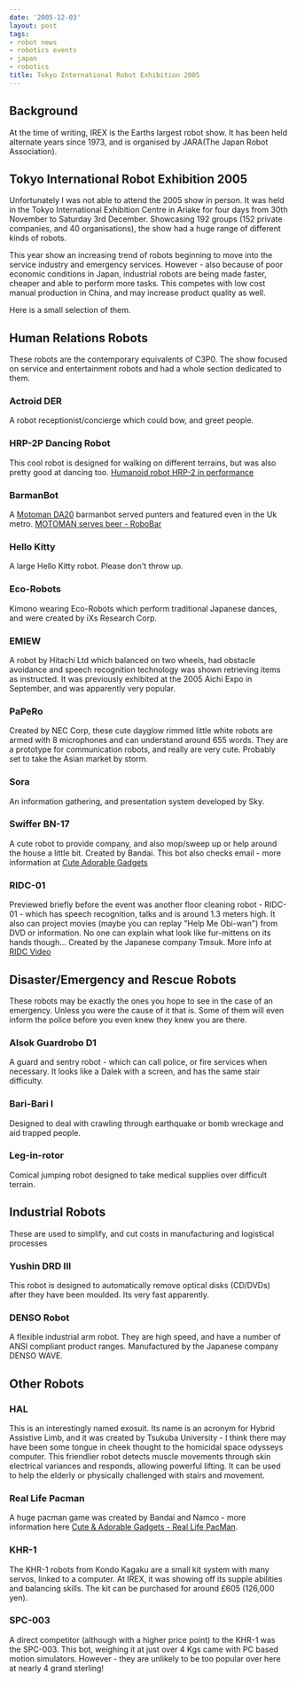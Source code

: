 ```yaml
---
date: '2005-12-03'
layout: post
tags:
- robot news
- robotics events
- japan
- robotics
title: Tokyo International Robot Exhibition 2005
---
```

## Background

At the time of writing, IREX is the Earths largest robot show. It has been held alternate years since 1973, and is organised by JARA(The Japan Robot Association).

## Tokyo International Robot Exhibition 2005

Unfortunately I was not able to attend the 2005 show in person. It was held in the Tokyo International Exhibition Centre in Ariake for four days from 30th November to Saturday 3rd December. Showcasing 192 groups (152 private companies, and 40 organisations), the show had a huge range of different kinds of robots.

This year show an increasing trend of robots beginning to move into the service industry and emergency services. However - also because of poor economic conditions in Japan, industrial robots are being made faster, cheaper and able to perform more tasks. This competes with low cost manual production in China, and may increase product quality as well.

Here is a small selection of them.

## Human Relations Robots

These robots are the contemporary equivalents of C3P0. The show focused on service and entertainment robots and had a whole section dedicated to them.

### Actroid DER

A robot receptionist/concierge which could bow, and greet people.

### HRP-2P Dancing Robot

This cool robot is designed for walking on different terrains, but was also pretty good at dancing too. [Humanoid robot HRP-2 in performance
](<https://www.researchgate.net/figure/Humanoid-robot-HRP-2-in-performance-The-robot-mimics-the-human-dancers-movements-within_fig3_232628535>
)

### BarmanBot

A [Motoman DA20](https://www.robots.com/robots/motoman-da20) barmanbot served punters and featured even in the Uk metro. [MOTOMAN serves beer - RoboBar](https://www.youtube.com/watch?v=uxmbmplqCSk)

### Hello Kitty

A large Hello Kitty robot. Please don't throw up.

### Eco-Robots

Kimono wearing Eco-Robots which perform traditional Japanese dances, and were created by iXs Research Corp.

### EMIEW

A robot by Hitachi Ltd which balanced on two wheels, had obstacle avoidance and speech recognition technology was shown retrieving items as instructed. It was previously exhibited at the 2005 Aichi Expo in September, and was apparently very popular.

### PaPeRo

Created by NEC Corp, these cute dayglow rimmed little white robots are armed with 8 microphones and can understand around 655 words. They are a prototype for communication robots, and really are very cute. Probably set to take the Asian market by storm.

### Sora

An information gathering, and presentation system developed by Sky.

### Swiffer BN-17

A cute robot to provide company, and also mop/sweep up or help around the house a little bit. Created by Bandai. This bot also checks email - more information at [Cute Adorable Gadgets](https://neuraldump.net/2005/12/the-bandai-bn-17-swiffer-robot/)

### RIDC-01

Previewed briefly before the event was another floor cleaning robot - RIDC-01 - which has speech recognition, talks and is around 1.3 meters high. It also can project movies (maybe you can replay "Help Me Obi-wan") from DVD or information. No one can explain what look like fur-mittens on its hands though... Created by the Japanese company Tmsuk. More info at [RIDC Video](https://www.youtube.com/watch?v=kK60UwPNYzU)

## Disaster/Emergency and Rescue Robots

These robots may be exactly the ones you hope to see in the case of an emergency. Unless you were the cause of it that is. Some of them will even inform the police before you even knew they knew you are there.

### Alsok Guardrobo D1

A guard and sentry robot - which can call police, or fire services when necessary. It looks like a Dalek with a screen, and has the same stair difficulty.

### Bari-Bari I

Designed to deal with crawling through earthquake or bomb wreckage and aid trapped people.

### Leg-in-rotor

Comical jumping robot designed to take medical supplies over difficult terrain.

## Industrial Robots

These are used to simplify, and cut costs in manufacturing and logistical processes

### Yushin DRD III

This robot is designed to automatically remove optical disks (CD/DVDs) after they have been moulded. Its very fast apparently.

### DENSO Robot

A flexible industrial arm robot. They are high speed, and have a number of ANSI compliant product ranges. Manufactured by the Japanese company DENSO WAVE.

## Other Robots

### HAL

This is an interestingly named exosuit. Its name is an acronym for Hybrid Assistive Limb, and it was created by Tsukuba University - I think there may have been some tongue in cheek thought to the homicidal space odysseys computer. This friendlier robot detects muscle movements through skin electrical variances and responds, allowing powerful lifting. It can be used to help the elderly or physically challenged with stairs and movement.

### Real Life Pacman

A huge pacman game was created by Bandai and Namco - more information here <a href="https://www.youtube.com/watch?v=IxoLTgI0_F4/">Cute &amp; Adorable Gadgets - Real Life PacMan</a>.

### KHR-1

The KHR-1 robots from Kondo Kagaku are a small kit system with many servos, linked to a computer. At IREX, it was showing off its supple abilities and balancing skills. The kit can be purchased for around £605 (126,000 yen).

### SPC-003

A direct competitor (although with a higher price point) to the KHR-1 was the SPC-003. This bot, weighing it at just over 4 Kgs came with PC based motion simulators. However - they are unlikely to be too popular over here at nearly 4 grand sterling!

